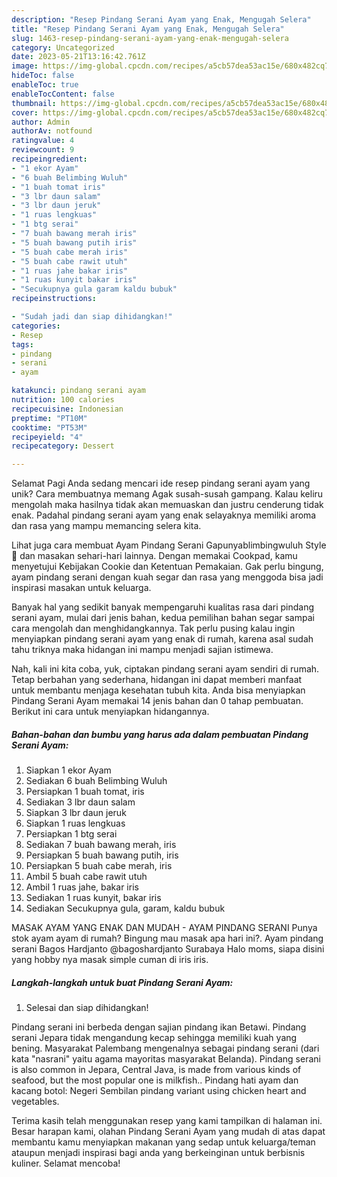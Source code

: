 ```yaml
---
description: "Resep Pindang Serani Ayam yang Enak, Mengugah Selera"
title: "Resep Pindang Serani Ayam yang Enak, Mengugah Selera"
slug: 1463-resep-pindang-serani-ayam-yang-enak-mengugah-selera
category: Uncategorized
date: 2023-05-21T13:16:42.761Z
image: https://img-global.cpcdn.com/recipes/a5cb57dea53ac15e/680x482cq70/pindang-serani-ayam-foto-resep-utama.jpg
hideToc: false
enableToc: true
enableTocContent: false
thumbnail: https://img-global.cpcdn.com/recipes/a5cb57dea53ac15e/680x482cq70/pindang-serani-ayam-foto-resep-utama.jpg
cover: https://img-global.cpcdn.com/recipes/a5cb57dea53ac15e/680x482cq70/pindang-serani-ayam-foto-resep-utama.jpg
author: Admin
authorAv: notfound
ratingvalue: 4
reviewcount: 9
recipeingredient:
- "1 ekor Ayam"
- "6 buah Belimbing Wuluh"
- "1 buah tomat iris"
- "3 lbr daun salam"
- "3 lbr daun jeruk"
- "1 ruas lengkuas"
- "1 btg serai"
- "7 buah bawang merah iris"
- "5 buah bawang putih iris"
- "5 buah cabe merah iris"
- "5 buah cabe rawit utuh"
- "1 ruas jahe bakar iris"
- "1 ruas kunyit bakar iris"
- "Secukupnya gula garam kaldu bubuk"
recipeinstructions:

- "Sudah jadi dan siap dihidangkan!"
categories:
- Resep
tags:
- pindang
- serani
- ayam

katakunci: pindang serani ayam 
nutrition: 100 calories
recipecuisine: Indonesian
preptime: "PT10M"
cooktime: "PT53M"
recipeyield: "4"
recipecategory: Dessert

---
```



Selamat Pagi Anda sedang mencari ide resep pindang serani ayam yang unik? Cara membuatnya memang Agak susah-susah gampang. Kalau keliru mengolah maka hasilnya tidak akan memuaskan dan justru cenderung tidak enak. Padahal pindang serani ayam yang enak selayaknya memiliki aroma dan rasa yang mampu memancing selera kita.


Lihat juga cara membuat Ayam Pindang Serani Gapunyablimbingwuluh Style 🤪 dan masakan sehari-hari lainnya. Dengan memakai Cookpad, kamu menyetujui Kebijakan Cookie dan Ketentuan Pemakaian. Gak perlu bingung, ayam pindang serani dengan kuah segar dan rasa yang menggoda bisa jadi inspirasi masakan untuk keluarga.

Banyak hal yang sedikit banyak mempengaruhi kualitas rasa dari pindang serani ayam, mulai dari jenis bahan, kedua pemilihan bahan segar sampai cara mengolah dan menghidangkannya. Tak perlu pusing kalau ingin menyiapkan pindang serani ayam yang enak di rumah, karena asal sudah tahu triknya maka hidangan ini mampu menjadi sajian istimewa.


Nah, kali ini kita coba, yuk, ciptakan pindang serani ayam sendiri di rumah. Tetap berbahan yang sederhana, hidangan ini dapat memberi manfaat untuk membantu menjaga kesehatan tubuh kita. Anda bisa menyiapkan Pindang Serani Ayam memakai 14 jenis bahan dan 0 tahap pembuatan. Berikut ini cara untuk menyiapkan hidangannya.

<!--inarticleads1-->

##### Bahan-bahan dan bumbu yang harus ada dalam pembuatan Pindang Serani Ayam:

1. Siapkan 1 ekor Ayam
1. Sediakan 6 buah Belimbing Wuluh
1. Persiapkan 1 buah tomat, iris
1. Sediakan 3 lbr daun salam
1. Siapkan 3 lbr daun jeruk
1. Siapkan 1 ruas lengkuas
1. Persiapkan 1 btg serai
1. Sediakan 7 buah bawang merah, iris
1. Persiapkan 5 buah bawang putih, iris
1. Persiapkan 5 buah cabe merah, iris
1. Ambil 5 buah cabe rawit utuh
1. Ambil 1 ruas jahe, bakar iris
1. Sediakan 1 ruas kunyit, bakar iris
1. Sediakan Secukupnya gula, garam, kaldu bubuk


MASAK AYAM YANG ENAK DAN MUDAH - AYAM PINDANG SERANI Punya stok ayam ayam di rumah? Bingung mau masak apa hari ini?. Ayam pindang serani Bagos Hardjanto @bagoshardjanto Surabaya Halo moms, siapa disini yang hobby nya masak simple cuman di iris iris. 

<!--inarticleads2-->

##### Langkah-langkah untuk buat Pindang Serani Ayam:


1. Selesai dan siap dihidangkan!

Pindang serani ini berbeda dengan sajian pindang ikan Betawi. Pindang serani Jepara tidak mengandung kecap sehingga memiliki kuah yang bening. Masyarakat Palembang mengenalnya sebagai pindang serani (dari kata &#34;nasrani&#34; yaitu agama mayoritas masyarakat Belanda). Pindang serani is also common in Jepara, Central Java, is made from various kinds of seafood, but the most popular one is milkfish.. Pindang hati ayam dan kacang botol: Negeri Sembilan pindang variant using chicken heart and vegetables. 

Terima kasih telah menggunakan resep yang kami tampilkan di halaman ini. Besar harapan kami, olahan Pindang Serani Ayam yang mudah di atas dapat membantu kamu menyiapkan makanan yang sedap untuk keluarga/teman ataupun menjadi inspirasi bagi anda yang berkeinginan untuk berbisnis kuliner. Selamat mencoba!
